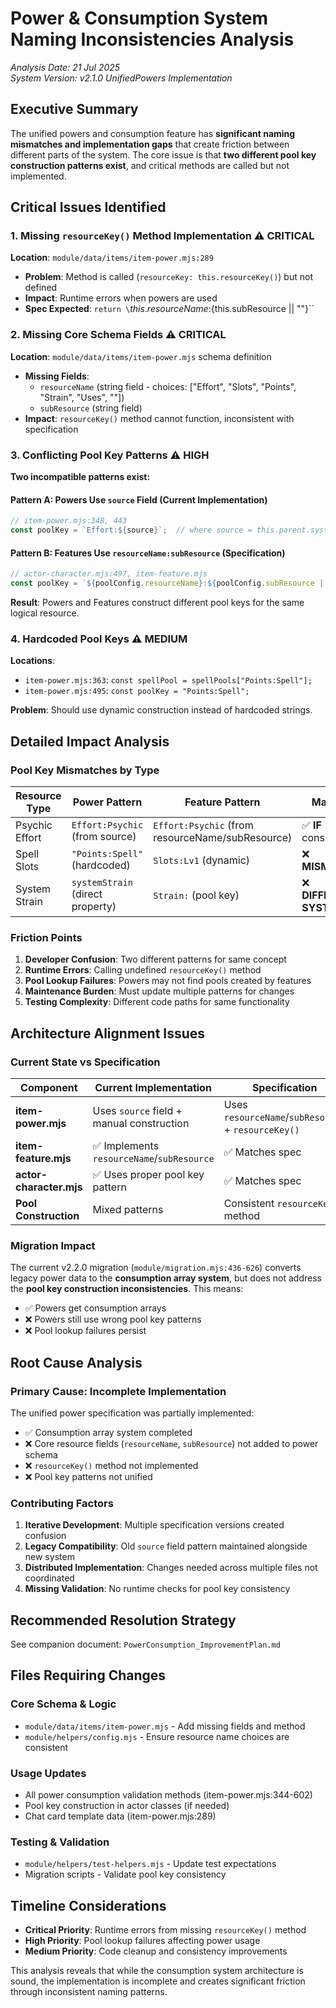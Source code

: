 # Power & Consumption System Naming Inconsistencies Analysis

*Analysis Date: 21 Jul 2025*  
*System Version: v2.1.0 UnifiedPowers Implementation*

## Executive Summary

The unified powers and consumption feature has **significant naming mismatches and implementation gaps** that create friction between different parts of the system. The core issue is that **two different pool key construction patterns exist**, and critical methods are called but not implemented.

## Critical Issues Identified

### 1. Missing `resourceKey()` Method Implementation ⚠️ **CRITICAL**

**Location**: `module/data/items/item-power.mjs:289`
- **Problem**: Method is called (`resourceKey: this.resourceKey()`) but not defined
- **Impact**: Runtime errors when powers are used
- **Spec Expected**: `return \`${this.resourceName}:${this.subResource || ""}\``

### 2. Missing Core Schema Fields ⚠️ **CRITICAL**

**Location**: `module/data/items/item-power.mjs` schema definition
- **Missing Fields**:
  - `resourceName` (string field - choices: ["Effort", "Slots", "Points", "Strain", "Uses", ""])  
  - `subResource` (string field)
- **Impact**: `resourceKey()` method cannot function, inconsistent with specification

### 3. Conflicting Pool Key Patterns ⚠️ **HIGH**

**Two incompatible patterns exist:**

#### Pattern A: Powers Use `source` Field (Current Implementation)
```javascript
// item-power.mjs:348, 443
const poolKey = `Effort:${source}`;  // where source = this.parent.system.source
```

#### Pattern B: Features Use `resourceName:subResource` (Specification)
```javascript  
// actor-character.mjs:497, item-feature.mjs
const poolKey = `${poolConfig.resourceName}:${poolConfig.subResource || ""}`;
```

**Result**: Powers and Features construct different pool keys for the same logical resource.

### 4. Hardcoded Pool Keys ⚠️ **MEDIUM**

**Locations**:
- `item-power.mjs:363`: `const spellPool = spellPools["Points:Spell"];`
- `item-power.mjs:495`: `const poolKey = "Points:Spell";`

**Problem**: Should use dynamic construction instead of hardcoded strings.

## Detailed Impact Analysis

### Pool Key Mismatches by Type

| Resource Type | Power Pattern | Feature Pattern | Match? |
|---------------|---------------|-----------------|--------|
| Psychic Effort | `Effort:Psychic` (from source) | `Effort:Psychic` (from resourceName/subResource) | ✅ **IF** consistent |
| Spell Slots | `"Points:Spell"` (hardcoded) | `Slots:Lv1` (dynamic) | ❌ **MISMATCH** |
| System Strain | `systemStrain` (direct property) | `Strain:` (pool key) | ❌ **DIFFERENT SYSTEMS** |

### Friction Points

1. **Developer Confusion**: Two different patterns for same concept
2. **Runtime Errors**: Calling undefined `resourceKey()` method  
3. **Pool Lookup Failures**: Powers may not find pools created by features
4. **Maintenance Burden**: Must update multiple patterns for changes
5. **Testing Complexity**: Different code paths for same functionality

## Architecture Alignment Issues

### Current State vs Specification

| Component | Current Implementation | Specification | Status |
|-----------|----------------------|---------------|--------|
| **item-power.mjs** | Uses `source` field + manual construction | Uses `resourceName`/`subResource` + `resourceKey()` | ❌ **DIVERGENT** |
| **item-feature.mjs** | ✅ Implements `resourceName`/`subResource` | ✅ Matches spec | ✅ **ALIGNED** |
| **actor-character.mjs** | ✅ Uses proper pool key pattern | ✅ Matches spec | ✅ **ALIGNED** |
| **Pool Construction** | Mixed patterns | Consistent `resourceKey()` method | ❌ **INCONSISTENT** |

### Migration Impact

The current v2.2.0 migration (`module/migration.mjs:436-626`) converts legacy power data to the **consumption array system**, but does not address the **pool key construction inconsistencies**. This means:

- ✅ Powers get consumption arrays
- ❌ Powers still use wrong pool key patterns
- ❌ Pool lookup failures persist

## Root Cause Analysis

### Primary Cause: Incomplete Implementation
The unified power specification was partially implemented:
- ✅ Consumption array system completed
- ❌ Core resource fields (`resourceName`, `subResource`) not added to power schema
- ❌ `resourceKey()` method not implemented
- ❌ Pool key patterns not unified

### Contributing Factors
1. **Iterative Development**: Multiple specification versions created confusion
2. **Legacy Compatibility**: Old `source` field pattern maintained alongside new system
3. **Distributed Implementation**: Changes needed across multiple files not coordinated
4. **Missing Validation**: No runtime checks for pool key consistency

## Recommended Resolution Strategy

See companion document: `PowerConsumption_ImprovementPlan.md`

## Files Requiring Changes

### Core Schema & Logic
- `module/data/items/item-power.mjs` - Add missing fields and method
- `module/helpers/config.mjs` - Ensure resource name choices are consistent

### Usage Updates
- All power consumption validation methods (item-power.mjs:344-602)
- Pool key construction in actor classes (if needed)
- Chat card template data (item-power.mjs:289)

### Testing & Validation
- `module/helpers/test-helpers.mjs` - Update test expectations
- Migration scripts - Validate pool key consistency

## Timeline Considerations

- **Critical Priority**: Runtime errors from missing `resourceKey()` method
- **High Priority**: Pool lookup failures affecting power usage
- **Medium Priority**: Code cleanup and consistency improvements

This analysis reveals that while the consumption system architecture is sound, the implementation is incomplete and creates significant friction through inconsistent naming patterns.